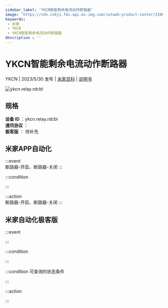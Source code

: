 ```yaml
---
sidebar_label: 'YKCN智能剩余电流动作断路器'
image: 'https://cdn.cnbj1.fds.api.mi-img.com/iotweb-product-center/33869dbd07b93bee2290904672f65718_1675405610011.png?GalaxyAccessKeyId=AKVGLQWBOVIRQ3XLEW&Expires=9223372036854775807&Signature=h7BNtqH9WVA6VdDBgrpavHGEr7M='
keywords: 
 - 米家
 - YKCN
 - YKCN智能剩余电流动作断路器
description : ''
---
```

# YKCN智能剩余电流动作断路器

YKCN | 2023/5/30 发布 | [米家百科](https://home.mi.com/webapp/content/baike/product/index.html?model=ykcn.relay.rdcbl) | [说明书](https://home.mi.com/views/introduction.html?model=ykcn.relay.rdcbl&region=cn)

![ykcn.relay.rdcbl](https://cdn.cnbj1.fds.api.mi-img.com/iotweb-product-center/33869dbd07b93bee2290904672f65718_1675405610011.png?GalaxyAccessKeyId=AKVGLQWBOVIRQ3XLEW&Expires=9223372036854775807&Signature=h7BNtqH9WVA6VdDBgrpavHGEr7M=)

## 规格  
> 
**设备 ID** ：ykcn.relay.rdcbl  
**通讯协议** ：  
**极客版**  ： 待补充 


## 米家APP自动化  

:::event  
断路器-开启、断路器-关闭
:::

:::condition  

:::

:::action   
断路器-开启、断路器-关闭
:::

## 米家自动化极客版  

:::event  

:::

:::condition  

:::

:::condition 可查询的状态条件  

:::

:::action  

:::

        
